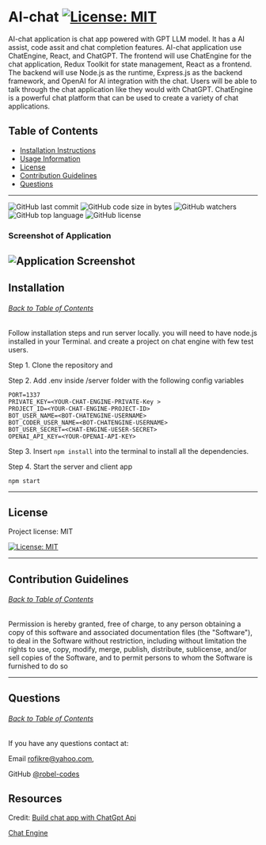 # AI-chat [![License: MIT](https://img.shields.io/badge/License-MIT-yellow.svg)](https://opensource.org/licenses/MIT)

AI-chat application is chat app powered with GPT LLM model. It has a AI assist, code assit and chat completion features. AI-chat application use ChatEngine, React, and ChatGPT. The frontend will use ChatEngine for the chat application, Redux Toolkit for state management, React as a frontend. The backend will use Node.js as the runtime, Express.js as the backend framework, and OpenAI for AI integration with the chat. Users will be able to talk through the chat application like they would with ChatGPT.
ChatEngine is a powerful chat platform that can be used to create a variety of chat applications.

## Table of Contents

- [Installation Instructions](#installation)
- [Usage Information](#usage)
- [License](#license)
- [Contribution Guidelines](#contribution-guidelines)
- [Questions](#questions)

---

![GitHub last commit](https://img.shields.io/github/last-commit/robel-codes/AI-chat) ![GitHub code size in bytes](https://img.shields.io/github/languages/code-size/robel-codes/AI-chat) ![GitHub watchers](https://img.shields.io/github/watchers/robel-codes/AI-chat?label=Watch&style=social) ![GitHub top language](https://img.shields.io/github/languages/top/robel-codes/AI-chat) ![GitHub license](https://img.shields.io/badge/license-MIT-blueyellow) <br>

### Screenshot of Application

## ![Application Screenshot](https://raw.githubusercontent.com/robel-codes/AI-chat/main/images/demo.gif)

## Installation

###### [Back to Table of Contents](#table-of-contents)

Follow installation steps and run server locally. you will need to have node.js installed in your Terminal. and create a project on chat engine with few test users.

Step 1. Clone the repository and

Step 2. Add .env inside /server folder with the following config variables

```
PORT=1337
PRIVATE_KEY=<YOUR-CHAT-ENGINE-PRIVATE-Key >
PROJECT_ID=<YOUR-CHAT-ENGINE-PROJECT-ID>
BOT_USER_NAME=<BOT-CHATENGINE-USERNAME>
BOT_CODER_USER_NAME=<BOT-CHATENGINE-USERNAME>
BOT_USER_SECRET=<CHAT-ENGINE-UESER-SECRET>
OPENAI_API_KEY=<YOUR-OPENAI-API-KEY>

```

Step 3. Insert `npm install` into the terminal to install all the dependencies.

Step 4. Start the server and client app

```
npm start
```

---

## License

Project license: MIT

[![License: MIT](https://img.shields.io/badge/License-MIT-yellow.svg)](https://opensource.org/licenses/MIT)

---

## Contribution Guidelines

###### [Back to Table of Contents](#table-of-contents)

Permission is hereby granted, free of charge, to any person obtaining a copy of this software and associated documentation files (the "Software"), to deal in the Software without restriction, including without limitation the rights to use, copy, modify, merge, publish, distribute, sublicense, and/or sell copies of the Software, and to permit persons to whom the Software is furnished to do so

---

## Questions

###### [Back to Table of Contents](#table-of-contents)

If you have any questions contact at:

Email [rofikre@yahoo.com](mailto:rofikre@yahoo.com),

GitHub [@robel-codes](https://github.com/robel-codes)

## Resources

Credit: [Build chat app with ChatGpt Api](https://www.youtube.com/watch?v=ffEDkqfIzxM)

[Chat Engine](https://chatengine.io/)
